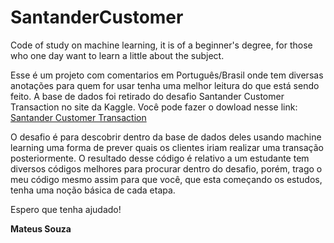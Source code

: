 # SantanderCustomer
Code of study on machine learning, it is of a beginner's degree, for those who one day want to learn a little about the subject.

Esse é um projeto com comentarios em Português/Brasil onde tem diversas anotações para quem for usar tenha uma melhor leitura do que está sendo feito. 
A base de dados foi retirado do desafio Santander Customer Transaction no site da Kaggle. 
Você pode fazer o dowload nesse link: [Santander Customer Transaction](https://www.kaggle.com/competitions/santander-customer-transaction-prediction/data)

O desafio é para descobrir dentro da base de dados deles usando machine learning uma forma de prever quais os clientes iriam realizar uma transação posteriormente. O resultado desse código é relativo a um estudante tem diversos códigos melhores para procurar dentro do desafio, porém, trago o meu código mesmo assim para que você, que esta começando os estudos, tenha uma noção básica de cada etapa.

Espero que tenha ajudado!

**Mateus Souza**
